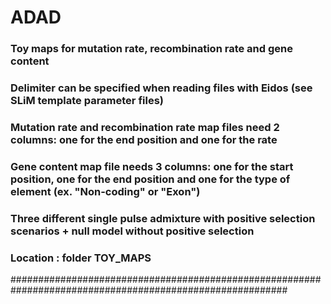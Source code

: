 # ADAD
### Toy maps for mutation rate, recombination rate and gene content
### Delimiter can be specified when reading files with Eidos (see SLiM template parameter files)
### Mutation rate and recombination rate map files need 2 columns: one for the end position and one for the rate
### Gene content map file needs 3 columns: one for the start position, one for the end position and one for the type of element (ex. "Non-coding" or "Exon")
### Three different single pulse admixture with positive selection scenarios + null model without positive selection
### Location : folder TOY_MAPS
##########################################################################################################
